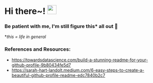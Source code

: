 <!-- [![Header](https://raw.githubusercontent.com/gone-explauren/gone-explauren/gone-explauren/readme_header.png "Header")] -->

# Hi there~!  <img src="https://raw.githubusercontent.com/MartinHeinz/MartinHeinz/master/wave.gif" width="30px">

<!--
**gone-explauren/gone-explauren** is a ✨ _special_ ✨ repository because its `README.md` (this file) appears on your GitHub profile.

Here are some ideas to get you started:

- 🔭 I’m currently working on ...
- 🌱 I’m currently learning ...
- 👯 I’m looking to collaborate on ...
- 🤔 I’m looking for help with ...
- 💬 Ask me about ...
- 📫 How to reach me: ...
- 😄 Pronouns: ...
- ⚡ Fun fact: ...
-->

### Be patient with me, I'm still figure this* all out 🌱
 **this = life in general*

### References and Resources:

* <https://towardsdatascience.com/build-a-stunning-readme-for-your-github-profile-9b80434fe5d7>
* <https://sarah-hart-landolt.medium.com/6-easy-steps-to-create-a-beautiful-github-profile-readme-edc7840b2c7>
